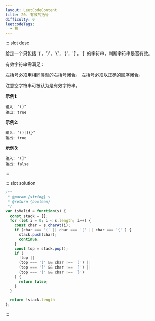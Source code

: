```yaml
---
layout: LeetCodeContent
title: 20. 有效的括号
difficulty: 0
leetcodeTags:
  - 栈
---
```



::: slot desc

给定一个只包括 '('，')'，'{'，'}'，'['，']' 的字符串，判断字符串是否有效。

有效字符串需满足：

左括号必须用相同类型的右括号闭合。
左括号必须以正确的顺序闭合。

注意空字符串可被认为是有效字符串。

**示例1**:

```
输入: "()"
输出: true
```

**示例2**:

```
输入: "()[]{}"
输出: true
```

**示例3**:

```
输入: "(]"
输出: false
```
:::


::: slot solution

```javascript
/**
 * @param {string} s
 * @return {boolean}
 */
var isValid = function(s) {
  const stack = [];
  for (let i = 0; i < s.length; i++) {
    const char = s.charAt(i);
    if (char === '(' || char === '[' || char === '{' ) {
      stack.push(char);
      continue;
    }
    const top = stack.pop();
    if (
      !top ||
      (top === '(' && char !== ')') ||
      (top === '[' && char !== ']') ||
      (top === '{' && char !== '}')
    ) {
      return false;
    }
  }

  return !stack.length
};
```

:::